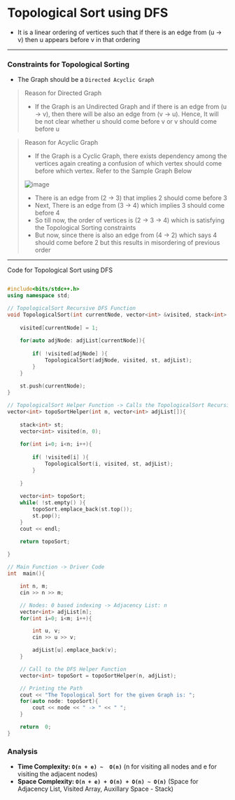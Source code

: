 # Topological Sort using DFS

- It is a linear ordering of vertices such that if there is an edge from (u -> v) then u appears before v in that ordering

--- 

### Constraints for Topological Sorting

- The Graph should be a ` Directed Acyclic Graph `

> Reason for Directed Graph
> - If the Graph is an Undirected Graph and if there is an edge from (u -> v), then there will be also an edge from (v -> u). Hence, It will be not clear whether u should come before v or v should come before u

> Reason for Acyclic Graph
> - If the Graph is a Cyclic Graph, there exists dependency among the vertices again creating a confusion of which vertex should come before which vertex. Refer to the Sample Graph Below <br> 
>
> ![image](https://user-images.githubusercontent.com/67231450/145714341-424c04e8-31f1-4cae-8541-041712cc2ead.png)
>
> - There is an edge from (2 -> 3) that implies 2 should come before 3
> - Next, There is an edge from (3 -> 4) which implies 3 should come before 4
> - So till now, the order of vertices is (2 -> 3 -> 4) which is satisfying the Topological Sorting constraints
> - But now, since there is also an edge from (4 -> 2) which says 4 should come before 2 but this results in misordering of previous order

---

Code for Topological Sort using DFS

``` cpp

#include<bits/stdc++.h>
using namespace std;

// TopologicalSort Recursive DFS Function
void TopologicalSort(int currentNode, vector<int> &visited, stack<int> &st, vector<int> adjList[]){
    
    visited[currentNode] = 1;
    
    for(auto adjNode: adjList[currentNode]){
        
        if( !visited[adjNode] ){
            TopologicalSort(adjNode, visited, st, adjList);
        }   
    }
    
    st.push(currentNode);
}

// TopologicalSort Helper Function -> Calls the TopologicalSort Recursive Function and returns the Path by DFS Traversal
vector<int> topoSortHelper(int n, vector<int> adjList[]){
    
    stack<int> st;
    vector<int> visited(n, 0);
    
    for(int i=0; i<n; i++){
        
        if( !visited[i] ){
            TopologicalSort(i, visited, st, adjList);
        }
        
    }
    
    vector<int> topoSort;
    while( !st.empty() ){
        topoSort.emplace_back(st.top());
        st.pop();
    }
    cout << endl;

    return topoSort;
    
}

// Main Function -> Driver Code
int  main(){

    int n, m;
    cin >> n >> m;

    // Nodes: 0 based indexing -> Adjacency List: n
    vector<int> adjList[n];
    for(int i=0; i<m; i++){

        int u, v;
        cin >> u >> v;

        adjList[u].emplace_back(v);
    }

    // Call to the DFS Helper Function
    vector<int> topoSort = topoSortHelper(n, adjList);

    // Printing the Path
    cout << "The Topological Sort for the given Graph is: ";
    for(auto node: topoSort){
        cout << node << " -> " << " ";
    }

    return  0;
}

```

### Analysis

- **Time Complexity: `O(n + e) ~  O(n)`**   (n for visiting all nodes and e for visiting the adjacent nodes)
- **Space Complexity: `O(n + e) + O(n) + O(n) ~ O(n)`**    (Space for Adjacency List, Visited Array, Auxillary Space - Stack)
